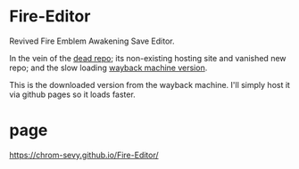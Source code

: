 # Fire-Editor
Revived Fire Emblem Awakening Save Editor.

In the vein of the [dead repo](https://github.com/adenine-dev/fire-editor); its non-existing hosting site and vanished new repo; and the slow loading [wayback machine version](https://web.archive.org/web/20210712161746/https://alexa-griffin.github.io/fire-editor2/#).

This is the downloaded version from the wayback machine. I'll simply host it via github pages so it loads faster.

# page

https://chrom-sevy.github.io/Fire-Editor/
